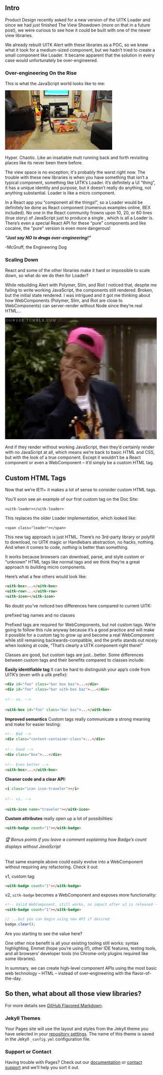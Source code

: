 ## Intro
Product Design recently asked for a new version of the UITK Loader and since we had just finished The View Showdown (more on that in a future post), we were curious to see how it could be built with one of the newer view libraries.

We already rebuilt UITK Alert with these libraries as a POC, so we knew what it took for a medium-sized component, but we hadn’t tried to create a small component like Loader. It became apparent that the solution in every case would unfortunately be over-engineered.

### Over-engineering On the Rise
This is what the JavaScript world looks like to me:

![gif](giphy-downsized-large.gif)

Hyper. Chaotic. Like an insatiable mutt running back and forth revisiting places like its never been there before. 

The view space is no exception; it's probably the worst right now. The trouble with these new libraries is when you have something that isn’t a typical component, something like UITK’s Loader. It’s definitely a UI “thing”, it has a unique identity and purpose, but it doesn’t really do anything, not anything substantial. Loader is like a micro component.

In a React app you “component all the things!”, so a Loader would be definitely be done as React component (numerous examples online, BEX included). No one in the React community frowns upon 10, 20, or 60 lines (true story) of JavaScript just to produce a single <span>, which is all a Loader is. There’s even a special React API for these “pure” components and like cocaine, the "pure" version is even more dangerous!
  
  
**_“Just say NO to ~~drugs~~ over-engineering!”_**

-McGruff, the Engineering Dog

### Scaling Down
React and some of the other libraries make it hard or impossible to scale down, so what do we do then for Loader?

While rebuilding Alert with Polymer, Slim, and Riot I noticed that, despite me failing to write working JavaScript, the components still rendered. Broken, but the initial state rendered. I was intrigued and it got me thinking about how WebComponents (Polymer, Slim, and Riot are close to WebComponents) can server-render without Node since they’re real HTML…

![gif](giphy.gif)

And if they render without working JavaScript, then they’d certainly render with no JavaScript at all, which means we’re back to basic HTML and CSS, but with the look of a true component. Except it wouldn’t be a React component or even a WebComponent – it’d simply be a custom HTML tag.

## Custom HTML Tags
Now that we’re IE11+ it makes a lot of sense to consider custom HTML tags.

You’ll soon see an example of our first custom tag on the Doc Site:

`<uitk-loader></uitk-loader>`



This replaces the older Loader implementation, which looked like:

`<span class="loader"></span>`



This new tag approach is just HTML. There’s no 3rd-party library or polyfill to download, no UITK magic or Handlebars abstraction, no hacks, nothing. And when it comes to code, _nothing_ is better than something.

It works because browsers can download, parse, and style custom or “unknown” HTML tags like normal tags and we think they’re a great approach to building micro components.

Here’s what a few others would look like:
```html
<uitk-box>...</uitk-box>
<uitk-row>...</uitk-row>
<uitk-icon></uitk-icon>
```
No doubt you’ve noticed two differences here compared to current UITK:

prefixed tag names and no classes


Prefixed tags are required for WebComponents, but not custom tags. We’re going to follow this rule anyway because it’s a good practice and will make it possible for a custom tag to grow up and become a real WebComponent while still remaining backwards-compatible, and the prefix stands out nicely when looking at code, “That’s clearly a UITK component right there!”

Classes are good, but custom tags are just…better. Some differences between custom tags and their benefits compared to classes include:

**Easily identifiable tag** It can be hard to distinguish your app’s code from UITK’s (even with a uitk prefix):
```html
<div id="foo" class="bar box baz">...</div>
<div id="foo" class="bar uitk-box baz">...</div>

<!-- vs. -->

<uitk-box id="foo" class="bar baz">...</uitk-box>
```
**Improved semantics** Custom tags really communicate a strong meaning and make for easier testing:
```html
<!-- Bad --> 
<div class="content-container-class">...</div> 

<!-- Good --> 
<div class="box">...</div> 

<!-- Even better --> 
<uitk-box>...</uitk-box>
```
**Cleaner code and a clear API:**
```html
<i class="icon icon-traveler"></i> 

<!-- vs. --> 

<uitk-icon name="traveler"></uitk-icon>
```
**Custom attributes** really open up a lot of possibilities:
```html
<uitk-badge count="1"></uitk-badge>
```
###### 🏆 _Bonus points if you leave a comment explaining how Badge’s count displays without JavaScript_

That same example above could easily evolve into a WebComponent without requiring any refactoring. Check it out:

v1, custom tag:
```html
<uitk-badge count="1"></uitk-badge>
```
v2, `uitk-badge` becomes a WebComponent and exposes more functionality:
```html
<!-- Valid WebComponent, still works, no impact after v2 is released -->
<uitk-badge count="1"></uitk-badge>
```
```javascript
// ...but you can begin using new API if desired
badge.clear();
```
Are you starting to see the value here?

One other nice benefit is all your existing tooling still works: syntax highlighting, Emmet (hope you’re using it!), other IDE features, testing tools, and all browsers’ developer tools (no Chrome-only plugins required like some libraries).

In summary, we can create high-level component APIs using the most basic web technology – HTML – instead of over-engineering with the flavor-of-the-day.

## So then, what about all those view libraries?



For more details see [GitHub Flavored Markdown](https://guides.github.com/features/mastering-markdown/).

### Jekyll Themes

Your Pages site will use the layout and styles from the Jekyll theme you have selected in your [repository settings](https://github.com/jfbrennan/blog/settings). The name of this theme is saved in the Jekyll `_config.yml` configuration file.

### Support or Contact

Having trouble with Pages? Check out our [documentation](https://help.github.com/categories/github-pages-basics/) or [contact support](https://github.com/contact) and we’ll help you sort it out.
